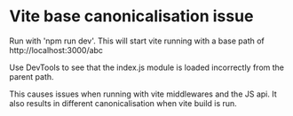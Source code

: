 # Vite base canonicalisation issue

Run with 'npm run dev'. This will start vite running with a base path of http://localhost:3000/abc

Use DevTools to see that the index.js module is loaded incorrectly from the parent path. 

This causes issues when running with vite middlewares and the JS api. It also results in different canonicalisation when vite build is run.

